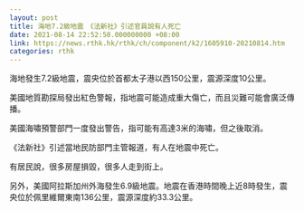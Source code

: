 ```yaml
---
layout: post
title: 海地7.2級地震　《法新社》引述官員說有人死亡
date: 2021-08-14 22:52:50.000000000 +08:00
link: https://news.rthk.hk/rthk/ch/component/k2/1605910-20210814.htm
categories: rthk
---
```


海地發生7.2級地震，震央位於首都太子港以西150公里，震源深度10公里。

美國地質勘探局發出紅色警報，指地震可能造成重大傷亡，而且災難可能會廣泛傳播。

美國海嘯預警部門一度發出警告，指可能有高達3米的海嘯，但之後取消。

《法新社》引述當地民防部門主管報道，有人在地震中死亡。

有居民說，很多房屋損毀，很多人走到街上。

另外，美國阿拉斯加州外海發生6.9級地震。地震在香港時間晚上近8時發生，震央位於佩里維爾東南136公里，震源深度約33.3公里。
